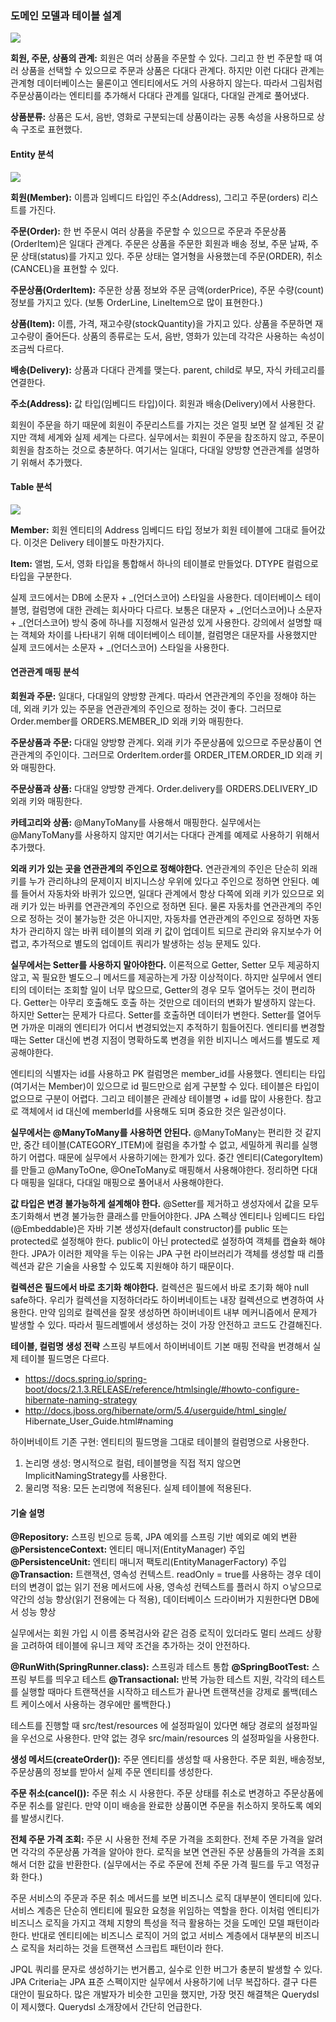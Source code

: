 ### 도메인 모델과 테이블 설계

![](image/1.png)

**회원, 주문, 상품의 관계:** 회원은 여러 상품을 주문할 수 있다. 그리고 한 번 주문할 때 여러 상품을 선택할 수 있으므로 
주문과 상품은 다대다 관계다. 하지만 이런 다대다 관계는 관계형 데이터베이스는 물론이고 엔티티에서도 거의 사용하지 않는다.
따라서 그림처럼 주문상품이라는 엔티티를 추가해서 다대다 관계를 일대다, 다대일 관계로 풀어냈다.

**상품분류:** 상품은 도서, 음반, 영화로 구분되는데 상품이라는 공통 속성을 사용하므로 상속 구조로 표현했다.

#### Entity 분석

![](image/2.png)

**회원(Member):** 이름과 임베디드 타입인 주소(Address), 그리고 주문(orders) 리스트를 가진다.

**주문(Order):** 한 번 주문시 여러 상품을 주문할 수 있으므로 주문과 주문상품(OrderItem)은 일대다 관계다.
주문은 상품을 주문한 회원과 배송 정보, 주문 날짜, 주문 상태(status)를 가지고 있다. 주문 상태는 열거형을 사용했는데
주문(ORDER), 취소(CANCEL)을 표현할 수 있다.

**주문상품(OrderItem):** 주문한 상품 정보와 주문 금액(orderPrice), 주문 수량(count) 정보를 가지고 있다.
(보통 OrderLine, LineItem으로 많이 표현한다.)

**상품(Item):** 이름, 가격, 재고수량(stockQuantity)을 가지고 있다. 상품을 주문하면 재고수량이 줄어든다.
상품의 종류로는 도서, 음반, 영화가 있는데 각각은 사용하는 속성이 조금씩 다르다.

**배송(Delivery):** 상품과 다대다 관계를 맺는다. parent, child로 부모, 자식 카테고리를 연결한다.

**주소(Address):** 값 타입(임베디드 타입)이다. 회원과 배송(Delivery)에서 사용한다.

회원이 주문을 하기 때문에 회원이 주문리스트를 가지는 것은 얼핏 보면 잘 설계된 것 같지만 객체 세계와 실제 세계는 다르다.
실무에서는 회원이 주문을 참조하지 않고, 주문이 회원을 참조하는 것으로 충분하다. 여기서는 일대다, 다대일 양방향 연관관계를
설명하기 위해서 추가했다.

#### Table 분석

![](image/3.png)

**Member:** 회원 엔티티의 Address 임베디드 타입 정보가 회원 테이블에 그대로 들어갔다. 이것은 Delivery 테이블도 마찬가지다.

**Item:** 앨범, 도서, 영화 타입을 통합해서 하나의 테이블로 만들었다. DTYPE 컬럼으로 타입을 구분한다.

실제 코드에서는 DB에 소문자 + _(언더스코어) 스타일을 사용한다.
데이터베이스 테이블명, 컬럼명에 대한 관례는 회사마다 다르다. 보통은 대문자 + _(언더스코어)나 소문자 + _(언더스코어) 
방식 중에 하나를 지정해서 일관성 있게 사용한다. 강의에서 설명할 때는 객체와 차이를 나타내기 위해 데이터베이스 테이블,
컬럼명은 대문자를 사용했지만 실제 코드에서는 소문자 + _(언더스코어) 스타일을 사용한다.

#### 연관관계 매핑 분석

**회원과 주문:** 일대다, 다대일의 양방향 관계다. 따라서 연관관계의 주인을 정해야 하는데, 외래 키가 있는 주문을
연관관계의 주인으로 정하는 것이 좋다. 그러므로 Order.member를 ORDERS.MEMBER_ID 외래 키와 매핑한다.

**주문상품과 주문:** 다대일 양방향 관계다. 외래 키가 주문상품에 있으므로 주문상품이 연관관계의 주인이다.
그러므로 OrderItem.order를 ORDER_ITEM.ORDER_ID 외래 키와 매핑한다.

**주문상품과 상품:** 다대일 양방향 관계다. Order.delivery를 ORDERS.DELIVERY_ID 외래 키와 매핑한다.

**카테고리와 상품:** @ManyToMany를 사용해서 매핑한다. 실무에서는 @ManyToMany를 사용하지 않지만
여기서는 다대다 관계를 예제로 사용하기 위해서 추가했다.

**외래 키가 있는 곳을 연관관계의 주인으로 정해야한다.**
연관관계의 주인은 단순히 외래 키를 누가 관리하냐의 문제이지 비지니스상 우위에 있다고 주인으로 정하면 안된다.
예를 들어서 자동차와 바퀴가 있으면, 일대다 관계에서 항상 다쪽에 외래 키가 있으므로 외래 키가 있는 바퀴를
연관관계의 주인으로 정하면 된다. 물론 자동차를 연관관계의 주인으로 정하는 것이 불가능한 것은 아니지만,
자동차를 연관관계의 주인으로 정하면 자동차가 관리하지 않는 바퀴 테이블의 외래 키 값이 업데이트 되므로
관리와 유지보수가 어렵고, 추가적으로 별도의 업데이트 쿼리가 발생하는 성능 문제도 있다.

**실무에서는 Setter를 사용하지 말아야한다.**
이론적으로 Getter, Setter 모두 제공하지 않고, 꼭 필요한 별도으ㅢ 메서드를 제공하는게 가장 이상적이다.
하지만 실무에서 엔티티의 데이터는 조회할 일이 너무 많으므로, Getter의 경우 모두 열어두는 것이 편리하다.
Getter는 아무리 호출해도 호출 하는 것만으로 데이터의 변화가 발생하지 않는다. 하지만 Setter는 문제가 다르다.
Setter를 호출하면 데이터가 변한다. Setter를 열어두면 가까운 미래의 엔티티가 어디서 변경되었는지 추적하기 힘들어진다.
엔티티를 변경할 때는 Setter 대신에 변경 지점이 명확하도록 변경을 위한 비지니스 메서드를 별도로 제공해야한다.

엔티티의 식별자는 id를 사용하고 PK 컬럼명은 member_id를 사용했다. 엔티티는 타입(여기서는 Member)이 있으므로
id 필드만으로 쉽게 구분할 수 있다. 테이블은 타입이 없으므로 구분이 어렵다. 그리고 테이블은 관례상 테이블명 + id를
많이 사용한다. 참고로 객체에서 id 대신에 memberId를 사용해도 되며 중요한 것은 일관성이다.

**실무에서는 @ManyToMany를 사용하면 안된다.**
@ManyToMany는 편리한 것 같지만, 중간 테이블(CATEGORY_ITEM)에 컬럼을 추가할 수 없고, 세밀하게 쿼리를 실행하기 어렵다.
때문에 실무에서 사용하기에는 한계가 있다. 중간 엔티티(CategoryItem)를 만들고 @ManyToOne, @OneToMany로 매핑해서 사용해야한다.
정리하면 다대다 매핑을 일대다, 다대일 매핑으로 풀어내서 사용해야한다.

**값 타입은 변경 불가능하게 설계해야 한다.**
@Setter를 제거하고 생성자에서 값을 모두 초기화해서 변경 불가능한 클래스를 만들어야한다.
JPA 스펙상 엔티티나 임베디드 타입(@Embeddable)은 자바 기본 생성자(default constructor)를 public 또는
protected로 설정해야 한다. public이 아닌 protected로 설정하여 객체를 캡슐화 해야한다.
JPA가 이러한 제약을 두는 이유는 JPA 구현 라이브러리가 객체를 생성할 때 리플렉션과 같은 기술을 사용할 수 있도록
지원해야 하기 때문이다.

**컬렉션은 필드에서 바로 초기화 해야한다.**
컬렉션은 필드에서 바로 초기화 해야 null safe하다.
우리가 컬렉션을 지정하더라도 하이버네이트는 내장 컬렉션으로 변경하여 사용한다.
만약 임의로 컬렉션을 잘못 생성하면 하이버네이트 내부 메커니즘에서 문제가 발생할 수 있다.
따라서 필드레벨에서 생성하는 것이 가장 안전하고 코드도 간결해진다.

**테이블, 컬럼명 생성 전략**
스프링 부트에서 하이버네이트 기본 매핑 전략을 번경해서 실제 테이블 필드명은 다르다.
- https://docs.spring.io/spring-boot/docs/2.1.3.RELEASE/reference/htmlsingle/#howto-configure-hibernate-naming-strategy 
- http://docs.jboss.org/hibernate/orm/5.4/userguide/html_single/ Hibernate_User_Guide.html#naming

하이버네이트 기존 구현: 엔티티의 필드명을 그대로 테이블의 컬럼명으로 사용한다.

1. 논리명 생성: 명시적으로 컬럼, 테이블명을 직접 적지 않으면 ImplicitNamingStrategy를 사용한다.
2. 물리명 적용: 모든 논리명에 적용된다. 실제 테이블에 적용된다.

#### 기술 설명

**@Repository:** 스프링 빈으로 등록, JPA 예외를 스프링 기반 예외로 예외 변환
**@PersistenceContext:** 엔티티 매니저(EntityManager) 주입
**@PersistenceUnit:** 엔티티 매니저 팩토리(EntityManagerFactory) 주입
**@Transaction:** 트랜잭션, 영속성 컨텍스트. readOnly = true를 사용하는 경우 데이터의 변경이 없는 읽기 전용 메서드에 사용,
영속성 컨텍스트를 플러시 하지 ㅇ낳으므로 약간의 성능 향상(읽기 전용에는 다 적용), 데이터베이스 드라이버가 지원한다면 DB에서 성능 향상

실무에서는 회원 가입 시 이름 중복검사와 같은 검증 로직이 있더라도 멀티 쓰레드 상황을 고려하여
테이블에 유니크 제약 조건을 추가하는 것이 안전하다.

**@RunWith(SpringRunner.class):** 스프링과 테스트 통합
**@SpringBootTest:** 스프링 부트를 띄우고 테스트
**@Transactional:** 반복 가능한 테스트 지원, 각각의 테스트를 실행할 때마다 트랜잭션을 시작하고
테스트가 끝나면 트랜잭션을 강제로 롤백(테스트 케이스에서 사용하는 경우에만 롤백한다.)

테스트를 진행할 때 src/test/resources 에 설정파일이 있다면 해당 경로의 설정파일을 우선으로 사용한다.
만약 없는 경우 src/main/resources 의 설정파일을 사용한다.

**생성 메서드(createOrder()):** 주문 엔티티를 생성할 때 사용한다. 주문 회원, 배송정보, 주문상품의 정보를 받아서
실제 주문 엔티티를 생성한다.

**주문 취소(cancel()):** 주문 취소 시 사용한다. 주문 상태를 취소로 변경하고 주문상품에 주문 취소를 알린다.
만약 이미 배송을 완료한 상품이면 주문을 취소하지 못하도록 예외를 발생시킨다.

**전체 주문 가격 조회:** 주문 시 사용한 전체 주문 가격을 조회한다. 전체 주문 가격을 알려면 각각의 주문상품 가격을 알아야 한다.
로직을 보면 연관된 주문 상품들의 가격을 조회해서 더한 값을 반환한다. (실무에서는 주로 주문에 전체 주문 가격 필드를 두고 역정규화 한다.)

주문 서비스의 주문과 주문 취소 메서드를 보면 비즈니스 로직 대부분이 엔티티에 있다.
서비스 계층은 단순히 엔티티에 필요한 요청을 위임하는 역할을 한다. 이처럼 엔티티가 비즈니스 로직을 가지고 객체 지향의
특성을 적극 활용하는 것을 도메인 모델 패턴이라 한다. 반대로 엔티티에는 비즈니스 로직이 거의 없고 서비스 계층에서 대부분의
비즈니스 로직을 처리하는 것을 트랜잭션 스크립트 패턴이라 한다.

JPQL 쿼리를 문자로 생성하기는 번거롭고, 실수로 인한 버그가 충분히 발생할 수 있다.
JPA Criteria는 JPA 표준 스펙이지만 실무에서 사용하기에 너무 복잡하다. 결구 다른 대안이 필요하다.
많은 개발자가 비슷한 고민을 했지만, 가장 멋진 해결책은 Querydsl이 제시했다. Querydsl 소개장에서 간단히 언급한다.
